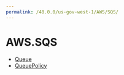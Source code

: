 ```yaml
---
permalink: /48.0.0/us-gov-west-1/AWS/SQS/
---
```


# AWS.SQS



* [Queue](Queue.md)
* [QueuePolicy](QueuePolicy.md)